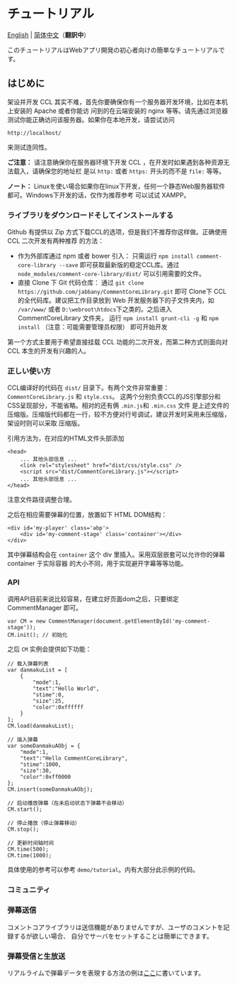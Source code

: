 # チュートリアル
[English](Tutorial.md) | [简体中文](Tutorial.zh_CN.md)（**翻訳中**）

このチュートリアルはWebアプリ開発の初心者向けの簡単なチュートリアルです。

## はじめに
架设并开发 CCL 其实不难，首先你要确保你有一个服务器开发环境，比如在本机上安装的 Apache 或者你能访
问到的在云端安装的 nginx 等等。请先通过浏览器测试你能正确访问该服务器。如果你在本地开发，请尝试访问

    http://localhost/

来测试连同性。

**ご注意：** 请注意确保你在服务器环境下开发 CCL ，在开发时如果遇到各种资源无法载入，请确保您的地址栏
是以 `http:` 或者 `https:` 开头的而不是 `file:` 等等。

**ノート：** Linuxを使い場合如果你在linux下开发，任何一个静态Web服务器软件都可。Windows下开发的话，仅作为推荐参考
可以试试 XAMPP。

### ライブラリをダウンロードそしてインストールする
Github 有提供以 Zip 方式下载CCL的选项，但是我们不推荐你这样做。正确使用 CCL 二次开发有两种推荐
的方法：

- 作为外部库通过 npm 或者 bower 引入： 只需运行 `npm install comment-core-library --save`
    即可获取最新版的稳定CCL库。通过 `node_modules/comment-core-library/dist/`
    可以引用需要的文件。
- 直接 Clone 下 Git 代码仓库： 通过 `git clone https://github.com/jabbany/CommentCoreLibrary.git`
    即可 Clone下 CCL 的全代码库。建议把工作目录放到 Web 开发服务器下的子文件夹内，如 `/var/www/`
    或者 `D:\webroot\htdocs`下之类的。之后进入 CommentCoreLibrary 文件夹，
    运行 `npm install grunt-cli -g` 和 `npm install`
    （注意：可能需要管理员权限） 即可开始开发

第一个方式主要用于希望直接挂载 CCL 功能的二次开发，而第二种方式则面向对 CCL 本生的开发有兴趣的人。

### 正しい使い方
CCL编译好的代码在 `dist/` 目录下。有两个文件非常重要： `CommentCoreLibrary.js` 和 `style.css`。
这两个分别负责CCL的JS引擎部分和CSS呈现部分，不能省略。相对的还有俩 `.min.js`和 `.min.css` 文件
是上述文件的压缩版。压缩版代码都在一行，较不方便对行号调试，建议开发时采用未压缩版，架设时则可以采取
压缩版。

引用方法为，在对应的HTML文件头部添加

    <head>
        ... 其他头部信息 ...
        <link rel="stylesheet" href="dist/css/style.css" />
        <script src="dist/CommentCoreLibrary.js"></script>
        ... 其他头部信息 ...
    </head>

注意文件路径调整合理。

之后在相应需要弹幕的位置，放置如下 HTML DOM结构：

    <div id='my-player' class='abp'>
        <div id='my-comment-stage' class='container'></div>
    </div>

其中弹幕结构会在 `container` 这个 div 里插入。采用双层嵌套可以允许你的弹幕 container 于实际容器
的大小不同，用于实现避开字幕等等功能。

### API
调用API目前来说比较容易，在建立好页面dom之后，只要绑定 CommentManager 即可。

    var CM = new CommentManager(document.getElementById('my-comment-stage'));
    CM.init(); // 初始化

之后 `CM` 实例会提供如下功能：

    // 载入弹幕列表
    var danmakuList = [
        {
            "mode":1,
            "text":"Hello World",
            "stime":0,
            "size":25,
            "color":0xffffff
        }
    ];
    CM.load(danmakuList);

    // 插入弹幕
    var someDanmakuAObj = {
        "mode":1,
        "text":"Hello CommentCoreLibrary",
        "stime":1000,
        "size":30,
        "color":0xff0000
    };
    CM.insert(someDanmakuAObj);

    // 启动播放弹幕（在未启动状态下弹幕不会移动）
    CM.start();

    // 停止播放（停止弹幕移动）
    CM.stop();

    // 更新时间轴时间
    CM.time(500);
    CM.time(1000);

具体使用的参考可以参考 `demo/tutorial`。内有大部分此示例的代码。

### コミュニティ


### 弾幕送信
コメントコアライブラリは送信機能がありませんですが、ユーザのコメントを記録するが欲しい場合、
自分でサーバをセットすることは簡単にできます。

### 弾幕受信と生放送
リアルライムで弾幕データを表現する方法の例は[ここ](DoingItRight.md)に書いています。
